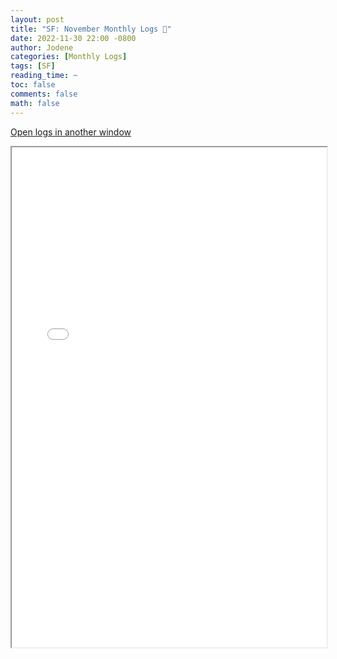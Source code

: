 ```yaml
---
layout: post
title: "SF: November Monthly Logs 📜"
date: 2022-11-30 22:00 -0800
author: Jodene
categories: [Monthly Logs]
tags: [SF]
reading_time: ~
toc: false
comments: false
math: false
---
```


<a href="/assets/logs/2022/November/monthly/index.html#Strike%20Force%20November%202022" target="_blank">Open logs in another window</a>

<iframe src="/assets/logs/2022/November/monthly/index.html#Strike%20Force%20November%202022" width="100%" height="800" style="display:block; margin: 0 auto;"> </iframe>
